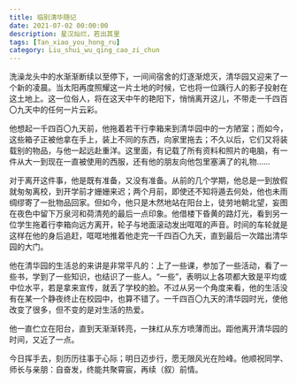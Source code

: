 ```yaml
---
title: 临别清华随记
date: 2021-07-02 00:00:00
description: 星汉灿烂，若出其里
tags: [Tan_xiao_you_hong_ru]
category: Liu_shui_wu_qing_cao_zi_chun
---
```

洗澡龙头中的水渐渐断续以至停下，一间间宿舍的灯逐渐熄灭，清华园又迎来了一个新的凌晨。当太阳再度照耀这一片土地的时候，它也将一位踽行人的影子投射在这土地上。这一位俗人，将在这天中午的艳阳下，悄悄离开这儿，不带走一千四百〇九天中的任何一片云彩。  

他想起一千四百〇九天前，他拖着若干行李箱来到清华园中的一方陋室；而如今，这些箱子正被他拿在手上，装上不同的东西，向家里拖去；不久以后，它们又将装载别的物品，与他一起远赴重洋。这里面，有记载了所有资料和照片的电脑，有一件从大一到现在一直被使用的西服，还有他的朋友向他包里塞满了的礼物……  

对于离开这件事，他是既有准备，又没有准备。从前的几个学期，他总是一到放假就匆匆离校，到开学前才姗姗来迟；两个月前，即使还不知将遁去何处，他也未雨绸缪寄了一批物品回家。但如今，他只是木然地站在阳台上，徒劳地朝北望，妄图在夜色中留下万泉河和荷清苑的最后一点印象。他借楼下昏黄的路灯光，看到另一位学生拖着行李箱向远方离开，轮子与地面滚动发出哐哐的声音。时间的车轮就是这样在他的身后追赶，哐哐地推着他走完一千四百〇九天，直到最后一次踏出清华园的大门。  

他在清华园的生活总的来讲是非常平凡的：上了一些课，参加了一些活动，看了一些书，学到了一些知识，也结识了一些人。“一些”，表明以上各项都大致是平均或中位水平，若是拿来宣传，就丢了学校的脸。不过从另一个角度来看，他的生活没有在某一个静夜终止在校园中，也算不错了。一千四百〇九天的清华园时光，使他改变了很多，但不变的是对生活的热爱。  

他一直伫立在阳台，直到天渐渐转亮，一抹红从东方喷薄而出。距他离开清华园的时间，又近了一点。  

今日挥手去，刻历历往事于心际；明日迈步行，愿无限风光在险峰。他顺祝同学、师长与亲朋：自奋发，终能共聚霄宸，再续（叙）前情。  